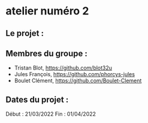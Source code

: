 # atelier numéro 2

## Le projet : 

## Membres du groupe : 
  - Tristan Blot, https://github.com/blot32u
  - Jules François, https://github.com/phorcys-jules
  - Boulet Clément, https://github.com/Boulet-Clement
  
## Dates du projet : 
  Début : 21/03/2022
  Fin : 01/04/2022

